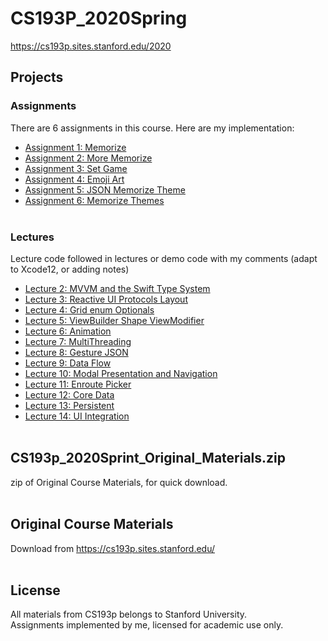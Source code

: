 # CS193P_2020Spring

https://cs193p.sites.stanford.edu/2020

## Projects
### Assignments 
There are 6 assignments in this course. Here are my implementation:
 * [Assignment 1: Memorize](https://github.com/EpiGardenia/CS193P_2020Spring/tree/master/Projects/Assignments/CS193p_2020_Assignment1)
 * [Assignment 2: More Memorize](https://github.com/EpiGardenia/CS193P_2020Spring/tree/master/Projects/Assignments/CS193p_2020_Assignment2)
 * [Assignment 3: Set Game](https://github.com/EpiGardenia/CS193P_2020Spring/tree/master/Projects/Assignments/Assignment3_SetGame)
 * [Assignment 4: Emoji Art](https://github.com/EpiGardenia/CS193P_2020Spring/tree/master/Projects/Assignments/Assignment4_EmojiArt)
 * [Assignment 5: JSON Memorize Theme](https://github.com/EpiGardenia/CS193P_2020Spring/tree/master/Projects/Assignments/Assignemnt5_JSON_Memorize_Theme)
 * [Assignment 6: Memorize Themes](https://github.com/EpiGardenia/CS193P_2020Spring/tree/master/Projects/Assignments/Assignment6_MemorizeThemes)
<br><br>

### Lectures
Lecture code followed in lectures or demo code with my comments (adapt to Xcode12, or adding notes)
* [Lecture 2: MVVM and the Swift Type System](https://github.com/EpiGardenia/CS193P_2020Spring/tree/master/Projects/Lectures/Lecture2)
* [Lecture 3: Reactive UI Protocols Layout](https://github.com/EpiGardenia/CS193P_2020Spring/tree/master/Projects/Lectures/Lecture3)
* [Lecture 4: Grid enum Optionals](https://github.com/EpiGardenia/CS193P_2020Spring/tree/master/Projects/Lectures/Lecture4)
* [Lecture 5: ViewBuilder Shape ViewModifier](https://github.com/EpiGardenia/CS193P_2020Spring/tree/master/Projects/Lectures/Lecture5)
* [Lecture 6: Animation](https://github.com/EpiGardenia/CS193P_2020Spring/tree/master/Projects/Lectures/Lecture6)
* [Lecture 7: MultiThreading](https://github.com/EpiGardenia/CS193P_2020Spring/tree/master/Projects/Lectures/Lecture7)
* [Lecture 8: Gesture JSON](https://github.com/EpiGardenia/CS193P_2020Spring/tree/master/Projects/Lectures/Lecture8)
* [Lecture 9: Data Flow](https://github.com/EpiGardenia/CS193P_2020Spring/tree/master/Projects/Lectures/Lecture9)
* [Lecture 10: Modal Presentation and Navigation](https://github.com/EpiGardenia/CS193P_2020Spring/tree/master/Projects/Lectures/Lecture10)
* [Lecture 11: Enroute Picker](https://github.com/EpiGardenia/CS193P_2020Spring/tree/master/Projects/Lectures/Lecture11)
* [Lecture 12: Core Data](https://github.com/EpiGardenia/CS193P_2020Spring/tree/master/Projects/Lectures/Lecture12)
* [Lecture 13: Persistent](https://github.com/EpiGardenia/CS193P_2020Spring/tree/master/Projects/Lectures/Lecture13)
* [Lecture 14: UI Integration](https://github.com/EpiGardenia/CS193P_2020Spring/tree/master/Projects/Lectures/Lecture14)
<br><br>
## CS193p_2020Sprint_Original_Materials.zip
zip of Original Course Materials, for quick download.
<br><br>

## Original Course Materials
Download from https://cs193p.sites.stanford.edu/
<br><br>


## License
All materials from CS193p belongs to Stanford University.<br>
Assignments implemented by me, licensed for academic use only.
